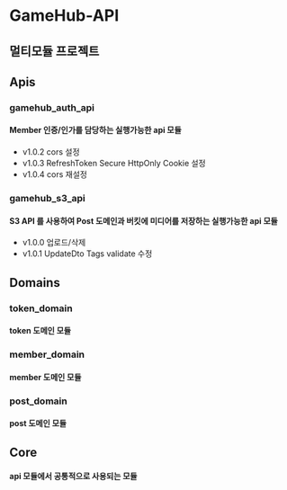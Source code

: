 # GameHub-API
## 멀티모듈 프로젝트

## Apis 
### gamehub_auth_api
#### Member 인증/인가를 담당하는 실행가능한 api 모듈
- v1.0.2 cors 설정
- v1.0.3 RefreshToken Secure HttpOnly Cookie 설정
- v1.0.4 cors 재설정

### gamehub_s3_api
#### S3 API 를 사용하여 Post 도메인과 버킷에 미디어를 저장하는 실행가능한 api 모듈
- v1.0.0 업로드/삭제
- v1.0.1 UpdateDto Tags validate 수정

## Domains 
### token_domain
#### token 도메인 모듈
### member_domain 
#### member 도메인 모듈 
### post_domain
#### post 도메인 모듈

## Core
#### api 모듈에서 공통적으로 사용되는 모듈
